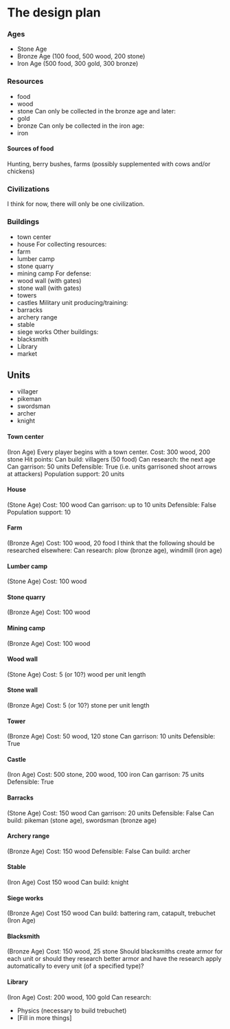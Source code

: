 # The design plan

### Ages
 - Stone Age
 - Bronze Age (100 food, 500 wood, 200 stone)
 - Iron Age (500 food, 300 gold, 300 bronze)

### Resources
 - food
 - wood
 - stone
 Can only be collected in the bronze age and later:
 - gold
 - bronze
 Can only be collected in the iron age:
 - iron

#### Sources of food
Hunting, berry bushes, farms (possibly supplemented with cows and/or chickens)

### Civilizations
 I think for now, there will only be one civilization.

### Buildings
 - town center
 - house
 For collecting resources:
 - farm
 - lumber camp
 - stone quarry
 - mining camp
For defense:
 - wood wall (with gates)
 - stone wall (with gates)
 - towers
 - castles
 Military unit producing/training:
 - barracks
 - archery range
 - stable
 - siege works
 Other buildings:
 - blacksmith
 - Library
 - market

## Units
   - villager
   - pikeman
   - swordsman
   - archer
   - knight

#### Town center
(Iron Age) Every player begins with a town center.
Cost: 300 wood, 200 stone
Hit points:
Can build: villagers (50 food)
Can research: the next age
Can garrison: 50 units
Defensible: True (i.e. units garrisoned shoot arrows at attackers)
Population support: 20 units

#### House
(Stone Age)
Cost: 100 wood
Can garrison: up to 10 units
Defensible: False
Population support: 10

#### Farm
(Bronze Age)
Cost: 100 wood, 20 food
I think that the following should be researched elsewhere:
Can research: plow (bronze age), windmill (iron age)

#### Lumber camp
(Stone Age)
Cost: 100 wood

#### Stone quarry
(Bronze Age)
Cost: 100 wood

#### Mining camp
(Bronze Age)
Cost: 100 wood

#### Wood wall
(Stone Age)
Cost: 5 (or 10?) wood per unit length

#### Stone wall
(Bronze Age)
Cost: 5 (or 10?) stone per unit length

#### Tower
(Bronze Age)
Cost: 50 wood, 120 stone
Can garrison: 10 units
Defensible: True

#### Castle
(Iron Age)
Cost: 500 stone, 200 wood, 100 iron
Can garrison: 75 units
Defensible: True

#### Barracks
(Stone Age)
Cost: 150 wood
Can garrison: 20 units
Defensible: False
Can build: pikeman (stone age), swordsman (bronze age)

#### Archery range
(Bronze Age)
Cost: 150 wood
Defensible: False
Can build: archer

#### Stable
(Iron Age)
Cost 150 wood
Can build: knight

#### Siege works
(Bronze Age)
Cost 150 wood
Can build: battering ram, catapult, trebuchet (Iron Age)

#### Blacksmith
(Bronze Age)
Cost: 150 wood, 25 stone
Should blacksmiths create armor for each unit or should they research better
armor and have the research apply automatically to every unit (of a specified
type)?

#### Library
(Iron Age)
Cost: 200 wood, 100 gold
Can research:
 * Physics (necessary to build trebuchet)
 * [Fill in more things]
